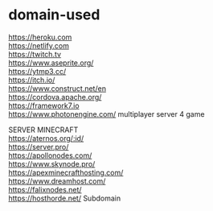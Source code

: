 # domain-used
https://heroku.com    
https://netlify.com    
https://twitch.tv    
https://www.aseprite.org/    
https://ytmp3.cc/    
https://itch.io/    
https://www.construct.net/en    
https://cordova.apache.org/    
https://framework7.io    
https://www.photonengine.com/ multiplayer server 4 game    
    
SERVER MINECRAFT    
https://aternos.org/:id/    
https://server.pro/    
https://apollonodes.com/    
https://www.skynode.pro/    
https://apexminecrafthosting.com/    
https://www.dreamhost.com/    
https://falixnodes.net/    
https://hosthorde.net/ Subdomain    
    
    
    
    
